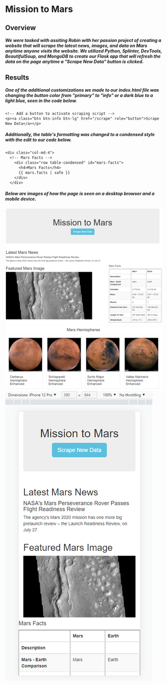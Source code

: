 # Mission to Mars
## Overview
##### We were tasked with assiting Robin with her passion project of creating a website that will scrape the latest news, images, and data on Mars anytime anyone visits the website. We utilized Python, Splinter, DevTools, BeautifulSoup, and MongoDB to create our Flask app that will refresh the data on the page anytime a "Scrape New Data" button is clicked. 
## Results
##### One of the additional customizations we made to our index.html file was changing the button color from "primary" to "info" or a dark blue to a light blue, seen in the code below. 
```
<!-- Add a button to activate scraping script -->
<p><a class="btn btn-info btn-lg" href="/scrape" role="button">Scrape New Data</a></p>
```
##### Additionally, the table's formatting was changed to a condensed style with the edit to our code below. 
```
<div class="col-md-4">
  <!-- Mars Facts -->
    <div class="row table-condensed" id="mars-facts">
      <h4>Mars Facts</h4>
      {{ mars.facts | safe }}
    </div>
  </div>
```
##### Below are images of how the page is seen on a desktop browser and a mobile device. 
![browser_view1.PNG](https://github.com/carinaediaz/mission-to-mars/blob/main/Resources/browser_view1.PNG)
![browser_view2.PNG](https://github.com/carinaediaz/mission-to-mars/blob/main/Resources/browser_view2.PNG)
![mobile_view.PNG](https://github.com/carinaediaz/mission-to-mars/blob/main/Resources/mobile_view.PNG)

